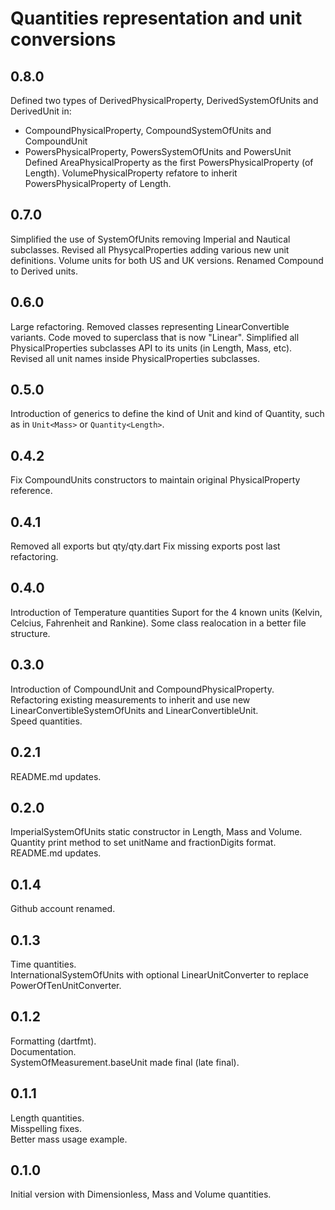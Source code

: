 # Quantities representation and unit conversions

## 0.8.0
Defined two types of DerivedPhysicalProperty, DerivedSystemOfUnits and DerivedUnit in:
* CompoundPhysicalProperty, CompoundSystemOfUnits and CompoundUnit
* PowersPhysicalProperty, PowersSystemOfUnits and PowersUnit
Defined AreaPhysicalProperty as the first PowersPhysicalProperty (of Length).
VolumePhysicalProperty refatore to inherit PowersPhysicalProperty of Length.

## 0.7.0
Simplified the use of SystemOfUnits removing Imperial and Nautical subclasses.
Revised all PhysycalProperties adding various new unit definitions.
Volume units for both US and UK versions.
Renamed Compound to Derived units.

## 0.6.0
Large refactoring.
Removed classes representing LinearConvertible variants. Code moved to superclass that is now "Linear".
Simplified all PhysicalProperties subclasses API to its units (in Length, Mass, etc).
Revised all unit names inside PhysicalProperties subclasses.

## 0.5.0
Introduction of generics to define the kind of Unit and kind of Quantity,
such as in `Unit<Mass>` or `Quantity<Length>`.

## 0.4.2
Fix CompoundUnits constructors to maintain original PhysicalProperty reference.

## 0.4.1
Removed all exports but qty/qty.dart 
Fix missing exports post last refactoring.

## 0.4.0
Introduction of Temperature quantities
Suport for the 4 known units (Kelvin, Celcius, Fahrenheit and Rankine).
Some class realocation in a better file structure.

## 0.3.0
Introduction of CompoundUnit and CompoundPhysicalProperty.  
Refactoring existing measurements to inherit and use new LinearConvertibleSystemOfUnits and LinearConvertibleUnit.  
Speed quantities.  

## 0.2.1
README.md updates.  

## 0.2.0
ImperialSystemOfUnits static constructor in Length, Mass and Volume.  
Quantity print method to set unitName and fractionDigits format.  
README.md updates.  

## 0.1.4
Github account renamed.  

## 0.1.3
Time quantities.  
InternationalSystemOfUnits with optional LinearUnitConverter to replace PowerOfTenUnitConverter.  

## 0.1.2
Formatting (dartfmt).  
Documentation.  
SystemOfMeasurement.baseUnit made final (late final).  

## 0.1.1
Length quantities.  
Misspelling fixes.  
Better mass usage example.  

## 0.1.0
Initial version with Dimensionless, Mass and Volume quantities.  